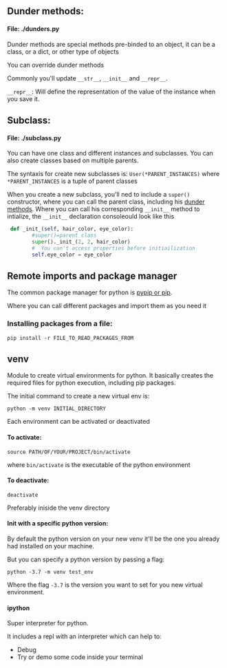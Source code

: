 ## Dunder methods: 
#### File: ./dunders.py

Dunder methods are special methods pre-binded to an object, it can be a class, or a dict, or other type of objects

You can override dunder methods

Commonly you'll update `__str__`, `__init__` and `__repr__`. 

`__repr__`: Will define the representation of the value of the instance when you save it.



## Subclass: 
#### File: ./subclass.py

You can have one class and different instances and subclasses. 
You can also create classes based on multiple parents. 

The syntaxis for create new subclasses is: `User(*PARENT_INSTANCES)` where `*PARENT_INSTANCES` is a tuple of parent classes

When you create a new subclass, you'll ned to include a `super()` constructor, where you can call the parent class, including his [dunder methods](#dunder-methods). Where you can call his corresponding `__init__` method to intialize, the `__init__` declaration consoleould look like this 

```````python
 def _init_(self, hair_color, eye_color):
        #super()=parent class  
        super()._init_(2, 2, hair_color)
        #  You can't access properties before initiailization
        self.eye_color = eye_color
```````


## Remote imports and package manager

The common package manager for python is [pypip or pip](https://pypi.org/).

Where you can call different packages and import them as you need it

### Installing packages from a file: 

```````console 
pip install -r FILE_TO_READ_PACKAGES_FROM
````````

## venv 

Module to create virtual environments for python. It basically creates the required files for python execution, including pip packages. 

The initial command to create a new virtual env is: 

``````````console
python -m venv INITIAL_DIRECTORY

``````````

Each environment can be activated or deactivated

#### To activate: 

``````````console
source PATH/OF/YOUR/PROJECT/bin/activate
``````````
where `bin/activate` is the executable of the python environment 


#### To deactivate:

``````````console
deactivate
``````````

Preferably iniside the venv directory


#### Init with a specific python version: 
By default the python version on your new venv it'll be the one you already had installed on your machine.

But you can specify a python version by passing a flag:

``````````console
python -3.7 -m venv test_env
``````````
Where the flag `-3.7` is the version you want to set for you new virtual environment.

#### ipython
Super interpreter for python. 

It includes a repl with an interpreter which can help to:
- Debug 
- Try or demo some code inside your terminal
